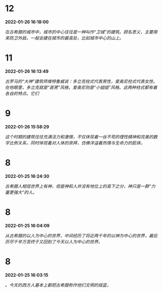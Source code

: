 # 12
**2022-01-26 16:18:00** 

*在古希腊的城市中，城市的中心往往是一种叫作“卫城”的建筑。顾名思义，主要用来防卫外敌。一般会建在城市的最高处，比如城市中心的山上。*

# 11
**2022-01-26 16:13:49** 

*古罗马的“大神”建筑师维特鲁威说：多立克柱式代表男性，爱奥尼柱式代表女性。在他眼里，多立克就是“直男”风格，爱奥尼则是“小姐姐”风格。这两种柱式都有着各自的特点。它们*

# 9
**2022-01-26 15:58:29** 

*这个时期的建筑往往充满活力和激情，不仅体现着一丝不苟的理性精神和完美的数字比例关系，同时体现着对人体的崇拜，仿佛洋溢着热情与生命力的肌体。*

# 8
**2022-01-25 16:24:30** 

*古希腊人相信世界上有神，但是神和人并没有地位上的高下之分，神只是一群“力量更强大”的人。*

# 8
**2022-01-25 16:04:09** 

*从古希腊的以人为中心的世界，中间经历了将近两千年的以神为中心的世界，最后历尽千辛万苦终于又回到了今天以人为中心的世界。*

# 8
**2022-01-25 16:03:15** 

*。今天的西方人基本上都把古希腊称作他们文明的摇篮，*

